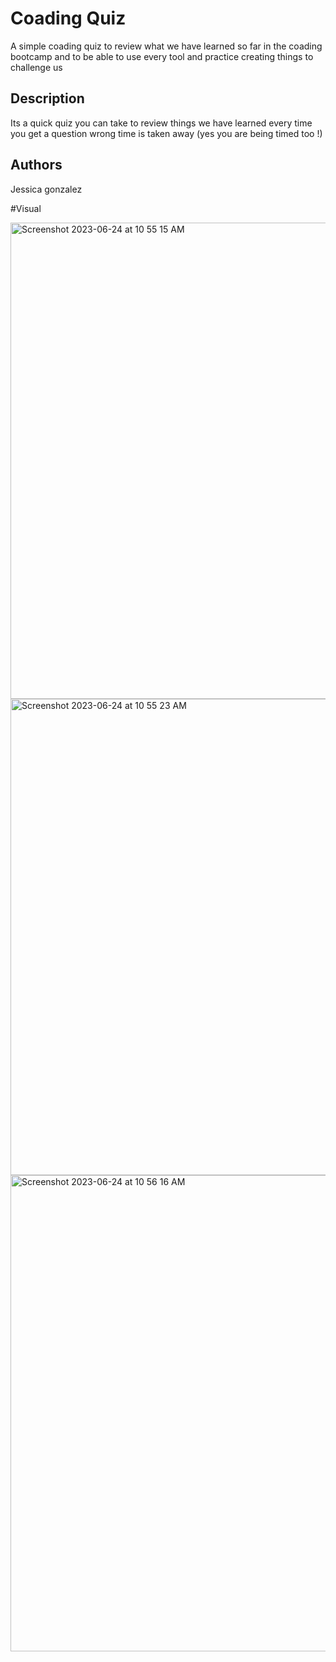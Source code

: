 # Coading Quiz 

A simple coading quiz to review what we have learned so far in the coading bootcamp
and to be able to use every tool and practice creating things to challenge us 

## Description

Its a quick quiz you can take  to review things we have learned every time you get a question wrong time is taken away (yes you are being timed too !)

## Authors

Jessica gonzalez 

#Visual

<img width="762" alt="Screenshot 2023-06-24 at 10 55 15 AM" src="https://github.com/knoxjess/CoadingQuizchallenge-4/assets/110634800/db00d44d-8170-4159-bc70-2a9539336976">
<img width="762" alt="Screenshot 2023-06-24 at 10 55 23 AM" src="https://github.com/knoxjess/CoadingQuizchallenge-4/assets/110634800/0bdd2edb-d013-43e0-9452-5c25eb153c03">
<img width="762" alt="Screenshot 2023-06-24 at 10 56 16 AM" src="https://github.com/knoxjess/CoadingQuizchallenge-4/assets/110634800/67a1f941-7206-4c28-a051-94a14357fb32">
